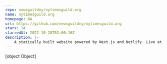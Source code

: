 ```yaml
---
repo: newsguildny/nytimesguild.org
name: nytimesguild.org
homepage: NA
url: https://github.com/newsguildny/nytimesguild.org
stars: 14
starredAt: 2022-10-28T02:00:16Z
description: |-
    A statically built website powered by Next.js and Netlify. Live at nytimesguild.org!
---
```


[object Object]
